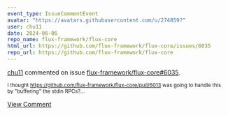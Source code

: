 ```yaml
---
event_type: IssueCommentEvent
avatar: "https://avatars.githubusercontent.com/u/274859?"
user: chu11
date: 2024-06-06
repo_name: flux-framework/flux-core
html_url: https://github.com/flux-framework/flux-core/issues/6035
repo_url: https://github.com/flux-framework/flux-core
---
```


<a href='https://github.com/chu11' target='_blank'>chu11</a> commented on issue <a href='https://github.com/flux-framework/flux-core/issues/6035' target='_blank'>flux-framework/flux-core#6035</a>.

<small>I thought https://github.com/flux-framework/flux-core/pull/6013 was going to handle this by "buffering" the stdin RPCs?...</small>

<a href='https://github.com/flux-framework/flux-core/issues/6035' target='_blank'>View Comment</a>